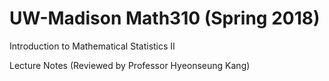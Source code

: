 # UW-Madison Math310 (Spring 2018)
Introduction to Mathematical Statistics II

Lecture Notes (Reviewed by Professor Hyeonseung Kang)
